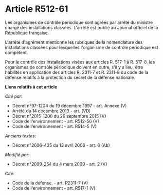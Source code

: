 # Article R512-61

Les organismes de contrôle périodique sont agréés par arrêté du ministre chargé des installations classées. L'arrêté est
publié au Journal officiel de la République française. 

L'arrêté d'agrément mentionne les rubriques de la nomenclature des installations classées pour lesquelles l'organisme de
contrôle périodique est compétent. 

Pour le contrôle des installations visées aux articles R. 517-1 à R. 517-8, les organismes de contrôle périodique doivent en
outre, s'il y a lieu, être habilités en application des articles R. 2311-7 et R. 2311-8 du code de la défense relatifs à la
protection du secret de la défense nationale.

**Liens relatifs à cet article**

_Cité par_:

  - Décret n°97-1204 du 19 décembre 1997 - art. Annexe (V)
  - Arrêté du 14 décembre 2013 - art. (VD)
  - Décret n°2015-1200 du 29 septembre 2015 (V)
  - Code de l'environnement - art. R512-56 (V)
  - Code de l'environnement - art. R514-5 (V)

_Anciens textes_:

  - Décret n°2006-435 du 13 avril 2006 - art. 6 (Ab)

_Modifié par_:

  - Décret n°2009-254 du 4 mars 2009 - art. 2 (V)

_Cite_:

  - Code de la défense. - art. R2311-7 (V)
  - Code de l'environnement - art. R517-1 (V)
